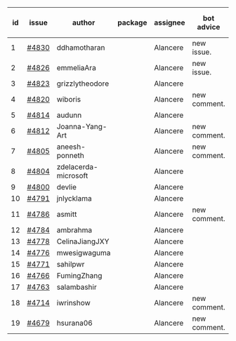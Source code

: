 | id | issue | author | package | assignee | bot advice | created date of issue | target release date | date from target |
| ------ | ------ | ------ | ------ | ------ | ------ | ------ | ------ | :-----: |
| 1 | [#4830](https://github.com/Azure/sdk-release-request/issues/4830) | ddhamotharan |  | Alancere | new issue. | 12-12 | 01-26 |  |
| 2 | [#4826](https://github.com/Azure/sdk-release-request/issues/4826) | emmeliaAra |  | Alancere | new issue. | 12-11 | 01-26 |  |
| 3 | [#4823](https://github.com/Azure/sdk-release-request/issues/4823) | grizzlytheodore |  | Alancere |  | 12-06 | 12-22 |  |
| 4 | [#4820](https://github.com/Azure/sdk-release-request/issues/4820) | wiboris |  | Alancere | new comment. | 12-05 | 12-22 |  |
| 5 | [#4814](https://github.com/Azure/sdk-release-request/issues/4814) | audunn |  | Alancere |  | 12-04 | 12-22 |  |
| 6 | [#4812](https://github.com/Azure/sdk-release-request/issues/4812) | Joanna-Yang-Art |  | Alancere | new comment. | 12-04 | 12-22 |  |
| 7 | [#4805](https://github.com/Azure/sdk-release-request/issues/4805) | aneesh-ponneth |  | Alancere | new comment. | 11-29 | 12-22 |  |
| 8 | [#4804](https://github.com/Azure/sdk-release-request/issues/4804) | zdelacerda-microsoft |  | Alancere |  | 11-29 | 12-22 |  |
| 9 | [#4800](https://github.com/Azure/sdk-release-request/issues/4800) | devlie |  | Alancere |  | 11-29 | 12-22 |  |
| 10 | [#4791](https://github.com/Azure/sdk-release-request/issues/4791) | jnlycklama |  | Alancere |  | 11-28 | 12-22 |  |
| 11 | [#4786](https://github.com/Azure/sdk-release-request/issues/4786) | asmitt |  | Alancere | new comment. | 11-28 | 12-22 |  |
| 12 | [#4784](https://github.com/Azure/sdk-release-request/issues/4784) | ambrahma |  | Alancere |  | 11-27 | 12-22 |  |
| 13 | [#4778](https://github.com/Azure/sdk-release-request/issues/4778) | CelinaJiangJXY |  | Alancere |  | 11-22 | 12-22 |  |
| 14 | [#4776](https://github.com/Azure/sdk-release-request/issues/4776) | mwesigwaguma |  | Alancere |  | 11-21 | 12-22 |  |
| 15 | [#4771](https://github.com/Azure/sdk-release-request/issues/4771) | sahilpwr |  | Alancere |  | 11-16 | 12-22 |  |
| 16 | [#4766](https://github.com/Azure/sdk-release-request/issues/4766) | FumingZhang |  | Alancere |  | 11-15 | 12-22 |  |
| 17 | [#4763](https://github.com/Azure/sdk-release-request/issues/4763) | salambashir |  | Alancere |  | 11-13 | 12-22 |  |
| 18 | [#4714](https://github.com/Azure/sdk-release-request/issues/4714) | iwrinshow |  | Alancere | new comment. | 11-06 | 11-24 |  |
| 19 | [#4679](https://github.com/Azure/sdk-release-request/issues/4679) | hsurana06 |  | Alancere | new comment. | 10-23 | 12-22 |  |
